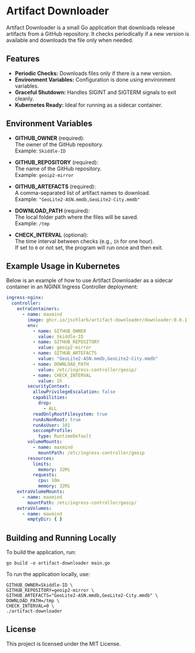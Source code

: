# Artifact Downloader

Artifact Downloader is a small Go application that downloads release artifacts from a GitHub repository. It checks
periodically if a new version is available and downloads the file only when needed.

## Features

- **Periodic Checks:** Downloads files only if there is a new version.
- **Environment Variables:** Configuration is done using environment variables.
- **Graceful Shutdown:** Handles SIGINT and SIGTERM signals to exit cleanly.
- **Kubernetes Ready:** Ideal for running as a sidecar container.

## Environment Variables

- **GITHUB_OWNER** (required):  
  The owner of the GitHub repository.  
  Example: `Skiddle-ID`

- **GITHUB_REPOSITORY** (required):  
  The name of the GitHub repository.  
  Example: `geoip2-mirror`

- **GITHUB_ARTEFACTS** (required):  
  A comma-separated list of artifact names to download.  
  Example: `"GeoLite2-ASN.mmdb,GeoLite2-City.mmdb"`

- **DOWNLOAD_PATH** (required):  
  The local folder path where the files will be saved.  
  Example: `/tmp`

- **CHECK_INTERVAL** (optional):  
  The time interval between checks (e.g., `1h` for one hour).  
  If set to `0` or not set, the program will run once and then exit.

## Example Usage in Kubernetes

Below is an example of how to use Artifact Downloader as a sidecar container in an NGINX Ingress Controller deployment:

```yaml
ingress-nginx:
  controller:
    extraContainers:
      - name: maxmind
        image: ghcr.io/jschlarb/artifact-downloader/downloader:0.0.1
        env:
          - name: GITHUB_OWNER
            value: Skiddle-ID
          - name: GITHUB_REPOSITORY
            value: geoip2-mirror
          - name: GITHUB_ARTEFACTS
            value: "GeoLite2-ASN.mmdb,GeoLite2-City.mmdb"
          - name: DOWNLOAD_PATH
            value: /etc/ingress-controller/geoip/
          - name: CHECK_INTERVAL
            value: 1h
        securityContext:
          allowPrivilegeEscalation: false
          capabilities:
            drop:
              - ALL
          readOnlyRootFilesystem: true
          runAsNonRoot: true
          runAsUser: 101
          seccompProfile:
            type: RuntimeDefault
        volumeMounts:
          - name: maxmind
            mountPath: /etc/ingress-controller/geoip
        resources:
          limits:
            memory: 32Mi
          requests:
            cpu: 10m
            memory: 32Mi
    extraVolumeMounts:
      - name: maxmind
        mountPath: /etc/ingress-controller/geoip/
    extraVolumes:
      - name: maxmind
        emptyDir: { }
```

## Building and Running Locally

To build the application, run:

```shell
go build -o artifact-downloader main.go
```

To run the application locally, use:

```shell
GITHUB_OWNER=Skiddle-ID \
GITHUB_REPOSITORY=geoip2-mirror \
GITHUB_ARTEFACTS="GeoLite2-ASN.mmdb,GeoLite2-City.mmdb" \
DOWNLOAD_PATH=/tmp \
CHECK_INTERVAL=0 \
./artifact-downloader
```

## License

This project is licensed under the MIT License.
